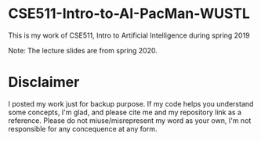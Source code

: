 # CSE511-Intro-to-AI-PacMan-WUSTL

This is my work of CSE511, Intro to Artificial Intelligence during spring 2019

Note: The lecture slides are from spring 2020.

# Disclaimer

I posted my work just for backup purpose. If my code helps you understand some concepts, I'm glad, and please cite me and my repository link as a reference.
Please do not miuse/misrepresent my word as your own, I'm not responsible for any concequence at any form.
